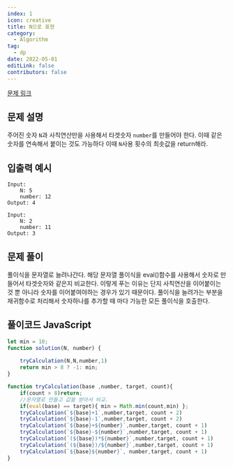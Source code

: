 ```yaml
---
index: 1
icon: creative
title: N으로 표현
category:
  - Algorithm
tag:
  - dp
date: 2022-05-01
editLink: false
contributors: false
---
```


[문제 링크](https://programmers.co.kr/learn/courses/30/lessons/42895)

## 문제 설명

주어진 숫자 `N`과 사칙연산만을 사용해서 타겟숫자 `number`를 만들어야 한다. 이때 같은 숫자를 연속해서 붙이는 것도 가능하다 
이때 `N`사용 횟수의 최솟값을 return해라. 

## 입출력 예시
```
Input:
    N: 5
    number: 12
Output: 4

Input:
    N: 2
    number: 11
Output: 3
```


## 문제 풀이

풀이식을 문자열로 늘려나간다. 해당 문자열 풀이식을 eval()함수를 사용해서 숫자로 만들어서 타겟숫자와 같은지 비교한다.
이렇게 푸는 이유는 단지 사칙연산을 이어붙이는 것 뿐 아니라 숫자를 이어붙여야하는 경우가 있기 때문이다. 
풀이식을 늘려가는 부분을 재귀함수로 처리해서 숫자하나를 추가할 때 마다 가능한 모든 풀이식을 호출한다.

## 풀이코드 JavaScript

```js
let min = 10;
function solution(N, number) {
     
    tryCalculation(N,N,number,1)
    return min > 8 ? -1: min;
}

function tryCalculation(base ,number, target, count){
    if(count > 8)return;
    //문자열로 만들고 값을 받아서 비교.
    if(eval(base) == target){ min = Math.min(count,min) };
    tryCalculation(`${base}+1`,number,target, count + 2)
    tryCalculation(`${base}-1`,number,target, count + 2)
    tryCalculation(`${base}+${number}`,number,target, count + 1)
    tryCalculation(`${base}-${number}`,number,target, count + 1)
    tryCalculation(`(${base})*${number}`,number,target, count + 1)
    tryCalculation(`(${base})/${number}`,number,target, count + 1)
    tryCalculation(`${base}${number}`, number,target, count + 1)
}
```
